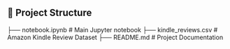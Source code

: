 ## 📂 Project Structure


├── notebook.ipynb   # Main Jupyter notebook
├── kindle_reviews.csv                     # Amazon Kindle Review Dataset
├── README.md                                 # Project Documentation
